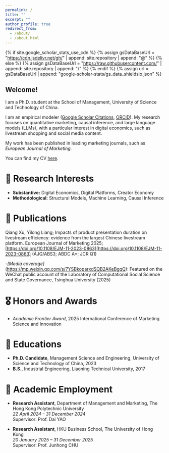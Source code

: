 ```yaml
---
permalink: /
title: ""
excerpt: ""
author_profile: true
redirect_from: 
  - /about/
  - /about.html
---
```


{% if site.google_scholar_stats_use_cdn %}
{% assign gsDataBaseUrl = "https://cdn.jsdelivr.net/gh/" | append: site.repository | append: "@" %}
{% else %}
{% assign gsDataBaseUrl = "https://raw.githubusercontent.com/" | append: site.repository | append: "/" %}
{% endif %}
{% assign url = gsDataBaseUrl | append: "google-scholar-stats/gs_data_shieldsio.json" %}

<span class='anchor' id='about-me'></span>
## Welcome!  

I am a Ph.D. student at the School of Management, University of Science and Technology of China.  

I am an empirical modeler ([Google Scholar Citations](https://scholar.google.com/citations?user=43woAHgAAAAJ&hl=en), [ORCID](https://orcid.org/0009-0000-1249-1300)). My research focuses on quantitative marketing, causal inference, and large language models (LLMs), with a particular interest in digital economics, such as livestream shopping and social media content.  

My work has been published in leading marketing journals, such as *European Journal of Marketing*.  

You can find my CV [here](https://xuqiang.github.io/files/CV_XuQiang.pdf).

# 🔬 Research Interests
- **Substantive:** Digital Economics, Digital Platforms, Creator Economy  
- **Methodological:** Structural Models, Machine Learning, Causal Inference  

# 📝 Publications 
Qiang Xu, Yilong Liang; Impacts of product presentation duration on livestream efficiency: evidence from the largest Chinese livestream platform. European Journal of Marketing 2025; [https://doi.org/10.1108/EJM-11-2023-0863](https://doi.org/10.1108/EJM-11-2023-0863) (AJG/ABS3; ABDC A*; JCR Q1)

-*[Media coverage]*(https://mp.weixin.qq.com/s/7YSBkoparxdSQB2AKeBgqQ): Featured on the WeChat public account of the Laboratory of Computational Social Science and State Governance, Tsinghua University (2025)

# 🎖 Honors and Awards
- *Academic Frontier Award*, 2025 International Conference of Marketing Science and
Innovation

# 📖 Educations
- **Ph.D. Candidate**, Management Science and Engineering, University of Science and Technology of China, 2023  
- **B.S.**, Industrial Engineering, Liaoning Technical University, 2017

# 💼 Academic Employment
- **Research Assistant**, Department of Management and Marketing, The Hong Kong Polytechnic University  
  *22 April 2024 – 31 December 2024*  
  Supervisor: Prof. Dai YAO  

- **Research Assistant**, HKU Business School, The University of Hong Kong  
  *20 January 2025 – 31 December 2025*  
  Supervisor: Prof. Junhong CHU  
